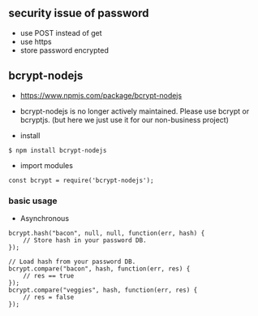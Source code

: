 ## security issue of password

- use POST instead of get
- use https
- store password encrypted

## bcrypt-nodejs
- https://www.npmjs.com/package/bcrypt-nodejs   
- bcrypt-nodejs is no longer actively maintained. Please use bcrypt or bcryptjs.
(but here we just use it for our non-business project)

- install
```
$ npm install bcrypt-nodejs
```
- import modules
```
const bcrypt = require('bcrypt-nodejs');
```

### basic usage
- Asynchronous
```
bcrypt.hash("bacon", null, null, function(err, hash) {
    // Store hash in your password DB.
});

// Load hash from your password DB.
bcrypt.compare("bacon", hash, function(err, res) {
    // res == true
});
bcrypt.compare("veggies", hash, function(err, res) {
    // res = false
});

```
